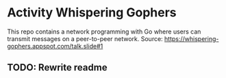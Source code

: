 # Activity Whispering Gophers

This repo contains a network programming with Go where users can transmit messages on a peer-to-peer network.
Source: https://whispering-gophers.appspot.com/talk.slide#1


## TODO: Rewrite readme
